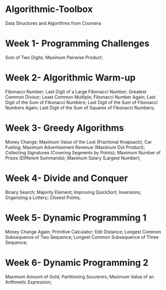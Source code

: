 # Algorithmic-Toolbox
Data Structures and Algorithms from Coursera 

# Week 1- Programming Challenges
Sum of Two Digits;
Maximum Pairwise Product;

# Week 2- Algorithmic Warm-up 
Fibonacci Number;
Last Digit of a Large Fibonacci Number;
Greatest Common Divisor;
Least Common Multiple;
Fibonacci Number Again;
Last Digit of the Sum of Fibonacci Numbers;
Last Digit of the Sum of Fibonacci Numbers Again;
Last Digit of the Sum of Squares of Fibonacci Numbers;

# Week 3- Greedy Algorithms 
Money Change;
Maximum Value of the Loot (Fractional Knapsack);
Car Fueling;
Maximum Advertisement Revenue (Maximum Dot Product);
Collecting Signatures (Covering Segments by Points);
Maximum Number of Prizes (Different Summands);
Maximum Salary (Largest Number);

# Week 4- Divide and Conquer 
Binary Search;
Majority Element;
Improving QuickSort;
Inversions;
Organizing a Lottery;
Closest Points;

# Week 5- Dynamic Programming 1 
Money Change Again;
Primitive Calculator;
Edit Distance;
Longest Common Subsequence of Two Sequence;
Longest Common Subsequence of Three Sequence;

# Week 6- Dynamic Programming 2 
Maximum Amount of Gold;
Partitioning Souvenirs;
Maximum Value of an Arithmetic Expression;
